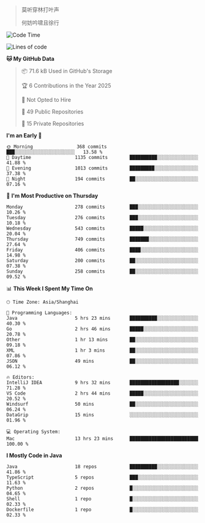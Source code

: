 > 莫听穿林打叶声
> 
> 何妨吟啸且徐行

<!-- ![Github Stats](https://github-readme-stats.vercel.app/api?username=catch6&count_private=true&show_icons=true&theme=gruvbox) -->

<!-- ![Top Langs](https://github-readme-stats.vercel.app/api/top-langs/?username=catch6&layout=compact) -->

<!--START_SECTION:waka-->
![Code Time](http://img.shields.io/badge/Code%20Time-1%2C970%20hrs%2038%20mins-blue)

![Lines of code](https://img.shields.io/badge/From%20Hello%20World%20I%27ve%20Written-9.4%20million%20lines%20of%20code-blue)

**🐱 My GitHub Data** 

> 📦 71.6 kB Used in GitHub's Storage 
 > 
> 🏆 6 Contributions in the Year 2025
 > 
> 🚫 Not Opted to Hire
 > 
> 📜 49 Public Repositories 
 > 
> 🔑 15 Private Repositories 
 > 
**I'm an Early 🐤** 

```text
🌞 Morning                368 commits         ███░░░░░░░░░░░░░░░░░░░░░░   13.58 % 
🌆 Daytime                1135 commits        ██████████░░░░░░░░░░░░░░░   41.88 % 
🌃 Evening                1013 commits        █████████░░░░░░░░░░░░░░░░   37.38 % 
🌙 Night                  194 commits         ██░░░░░░░░░░░░░░░░░░░░░░░   07.16 % 
```
📅 **I'm Most Productive on Thursday** 

```text
Monday                   278 commits         ███░░░░░░░░░░░░░░░░░░░░░░   10.26 % 
Tuesday                  276 commits         ███░░░░░░░░░░░░░░░░░░░░░░   10.18 % 
Wednesday                543 commits         █████░░░░░░░░░░░░░░░░░░░░   20.04 % 
Thursday                 749 commits         ███████░░░░░░░░░░░░░░░░░░   27.64 % 
Friday                   406 commits         ████░░░░░░░░░░░░░░░░░░░░░   14.98 % 
Saturday                 200 commits         ██░░░░░░░░░░░░░░░░░░░░░░░   07.38 % 
Sunday                   258 commits         ██░░░░░░░░░░░░░░░░░░░░░░░   09.52 % 
```


📊 **This Week I Spent My Time On** 

```text
🕑︎ Time Zone: Asia/Shanghai

💬 Programming Languages: 
Java                     5 hrs 23 mins       ██████████░░░░░░░░░░░░░░░   40.30 % 
Go                       2 hrs 46 mins       █████░░░░░░░░░░░░░░░░░░░░   20.78 % 
Other                    1 hr 13 mins        ██░░░░░░░░░░░░░░░░░░░░░░░   09.18 % 
XML                      1 hr 3 mins         ██░░░░░░░░░░░░░░░░░░░░░░░   07.86 % 
JSON                     49 mins             ██░░░░░░░░░░░░░░░░░░░░░░░   06.12 % 

🔥 Editors: 
IntelliJ IDEA            9 hrs 32 mins       ██████████████████░░░░░░░   71.28 % 
VS Code                  2 hrs 44 mins       █████░░░░░░░░░░░░░░░░░░░░   20.52 % 
Windsurf                 50 mins             ██░░░░░░░░░░░░░░░░░░░░░░░   06.24 % 
DataGrip                 15 mins             ░░░░░░░░░░░░░░░░░░░░░░░░░   01.96 % 

💻 Operating System: 
Mac                      13 hrs 23 mins      █████████████████████████   100.00 % 
```

**I Mostly Code in Java** 

```text
Java                     18 repos            ██████████░░░░░░░░░░░░░░░   41.86 % 
TypeScript               5 repos             ███░░░░░░░░░░░░░░░░░░░░░░   11.63 % 
Python                   2 repos             █░░░░░░░░░░░░░░░░░░░░░░░░   04.65 % 
Shell                    1 repo              █░░░░░░░░░░░░░░░░░░░░░░░░   02.33 % 
Dockerfile               1 repo              █░░░░░░░░░░░░░░░░░░░░░░░░   02.33 % 
```




<!--END_SECTION:waka-->
